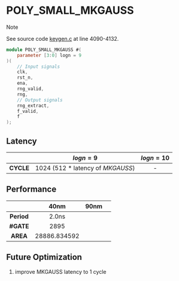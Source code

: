 # POLY_SMALL_MKGAUSS

> [!NOTE]  
> See source code [keygen.c](/software/keygen.c#L4090) at line 4090-4132.


``` verilog
module POLY_SMALL_MKGAUSS #(
    parameter [3:0] logn = 9
)( 
    // Input signals
    clk,
    rst_n,
    ena,
    rng_valid,
    rng,
    // Output signals
    rng_extract,
    f_valid,
    f
);
```

## Latency
|           | $logn=9$                          | $logn=10$ |
|:---:      |:---:                              |:---:      |
| **CYCLE** | 1024 (512 * latency of *MKGAUSS*) | -         |

## Performance
|               | 40nm          | 90nm  |       |
|:---:          |:---:          |:---:  |:---:  |
| **Period**    | 2.0ns         |       |       |
| **#GATE**     | 2895          |       |       |
| **AREA**      | 28886.834592  |       |       |

## Future Optimization
1. improve MKGAUSS latency to 1 cycle